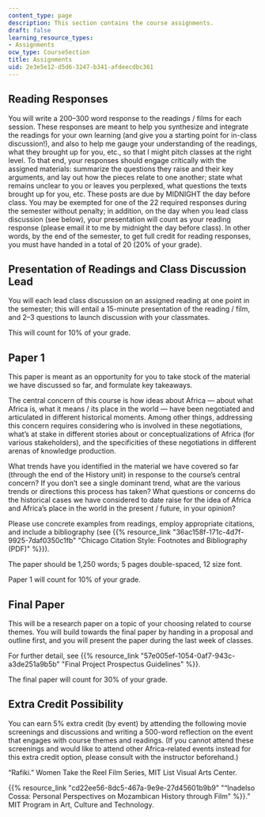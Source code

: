 ```yaml
---
content_type: page
description: This section contains the course assignments.
draft: false
learning_resource_types:
- Assignments
ocw_type: CourseSection
title: Assignments
uid: 2e3e5e12-d5d6-3247-b341-afdeecdbc361
---
```

## Reading Responses 

You will write a 200–300 word response to the readings / films for each session. These responses are meant to help you synthesize and integrate the readings for your own learning (and give you a starting point for in-class discussion!), and also to help me gauge your understanding of the readings, what they brought up for you, etc., so that I might pitch classes at the right level. To that end, your responses should engage critically with the assigned materials: summarize the questions they raise and their key arguments, and lay out how the pieces relate to one another; state what remains unclear to you or leaves you perplexed, what questions the texts brought up for you, etc. These posts are due by MIDNIGHT the day before class. You may be exempted for one of the 22 required responses during the semester without penalty; in addition, on the day when you lead class discussion (see below), your presentation will count as your reading response (please email it to me by midnight the day before class). In other words, by the end of the semester, to get full credit for reading responses, you must have handed in a total of 20 (20% of your grade).

## Presentation of Readings and Class Discussion Lead

You will each lead class discussion on an assigned reading at one point in the semester; this will entail a 15-minute presentation of the reading / film, and 2–3 questions to launch discussion with your classmates.

This will count for 10% of your grade.

## Paper 1

This paper is meant as an opportunity for you to take stock of the material we have discussed so far, and formulate key takeaways.

The central concern of this course is how ideas about Africa — about what Africa is, what it means / its place in the world — have been negotiated and articulated in different historical moments. Among other things, addressing this concern requires considering who is involved in these negotiations, what’s at stake in different stories about or conceptualizations of Africa (for various stakeholders), and the specificities of these negotiations in different arenas of knowledge production.

What trends have you identified in the material we have covered so far (through the end of the History unit) in response to the course’s central concern? If you don’t see a single dominant trend, what are the various trends or directions this process has taken? What questions or concerns do the historical cases we have considered to date raise for the idea of Africa and Africa’s place in the world in the present / future, in your opinion?

Please use concrete examples from readings, employ appropriate citations, and include a bibliography (see {{% resource_link "36ac158f-171c-4d7f-9925-7daf0350c1fb" "Chicago Citation Style: Footnotes and Bibliography (PDF)" %}}).

The paper should be 1,250 words; 5 pages double-spaced, 12 size font.

Paper 1 will count for 10% of your grade.

## Final Paper

This will be a research paper on a topic of your choosing related to course themes. You will build towards the final paper by handing in a proposal and outline first, and you will present the paper during the last week of classes.

For further detail, see {{% resource_link "57e005ef-1054-0af7-943c-a3de251a9b5b" "Final Project Prospectus Guidelines" %}}.

The final paper will count for 30% of your grade.

## Extra Credit Possibility

You can earn 5% extra credit (by event) by attending the following movie screenings and discussions and writing a 500-word reflection on the event that engages with course themes and readings. (If you cannot attend these screenings and would like to attend other Africa-related events instead for this extra credit option, please consult with the instructor beforehand.)

“Rafiki.” Women Take the Reel Film Series, MIT List Visual Arts Center.

{{% resource_link "cd22ee56-8dc5-467a-9e9e-27d45601b9b9" "“Inadelso Cossa: Personal Perspectives on Mozambican History through Film" %}}.” MIT Program in Art, Culture and Technology.